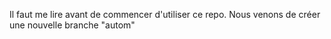 Il faut me lire avant de commencer d'utiliser ce repo.
Nous venons de créer une nouvelle branche "autom"

